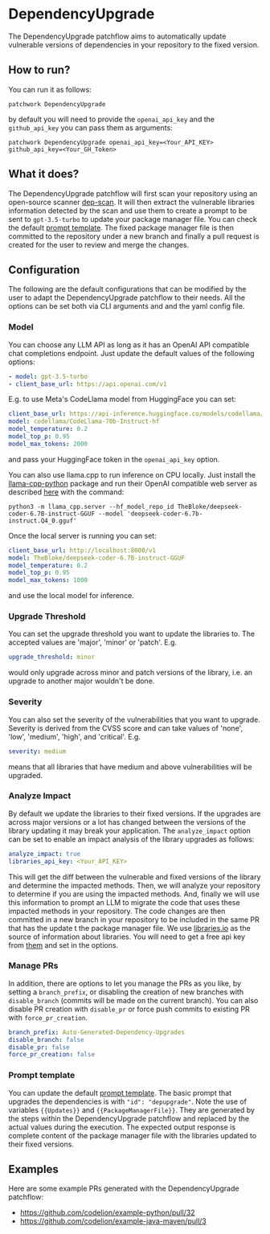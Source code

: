 # DependencyUpgrade

The DependencyUpgrade patchflow aims to automatically update vulnerable versions of dependencies in your repository to the fixed version. 

## How to run?
 
You can run it as follows:

`patchwork DependencyUpgrade`

by default you will need to provide the `openai_api_key` and the `github_api_key` you can pass them as arguments: 

`patchwork DependencyUpgrade openai_api_key=<Your_API_KEY> github_api_key=<Your_GH_Token>`

## What it does?

The DependencyUpgrade patchflow will first scan your repository using an open-source scanner [dep-scan](https://github.com/owasp-dep-scan/dep-scan). It will then extract the vulnerable libraries information detected by the scan and use them to create a prompt to be sent to `gpt-3.5-turbo` to update your package manager file. You can check the default [prompt template](./dependency_upgrade_prompt.json). The fixed package manager file is then committed to the repository under a new branch and finally a pull request is created for the user to review and merge the changes. 

## Configuration

The following are the default configurations that can be modified by the user to adapt the DependencyUpgrade patchflow to their needs. All the options can be set both via CLI arguments and and the yaml config file.

### Model

You can choose any LLM API as long as it has an OpenAI API compatible chat completions endpoint. Just update the default values of the following options:

```yaml
- model: gpt-3.5-turbo
- client_base_url: https://api.openai.com/v1
```

E.g. to use Meta's CodeLlama model from HuggingFace you can set:

```yaml
client_base_url: https://api-inference.huggingface.co/models/codellama/CodeLlama-70b-Instruct-hf/v1
model: codellama/CodeLlama-70b-Instruct-hf
model_temperature: 0.2
model_top_p: 0.95
model_max_tokens: 2000
```
and pass your HuggingFace token in the `openai_api_key` option.

You can also use llama.cpp to run inference on CPU locally. Just install the [llama-cpp-python](https://github.com/abetlen/llama-cpp-python) package and run their OpenAI compatible web server as described [here](https://github.com/abetlen/llama-cpp-python) with the command:

`python3 -m llama_cpp.server --hf_model_repo_id TheBloke/deepseek-coder-6.7B-instruct-GGUF --model 'deepseek-coder-6.7b-instruct.Q4_0.gguf'`

Once the local server is running you can set:

```yaml
client_base_url: http://localhost:8000/v1
model: TheBloke/deepseek-coder-6.7B-instruct-GGUF
model_temperature: 0.2
model_top_p: 0.95
model_max_tokens: 1000
```
and use the local model for inference.

### Upgrade Threshold
You can set the upgrade threshold you want to update the libraries to. The accepted values are 'major', 'minor' or  'patch'.
E.g.
```yaml
upgrade_threshold: minor
```
would only upgrade across minor and patch versions of the library, i.e. an upgrade to another major wouldn't be done.

### Severity
You can also set the severity of the vulnerabilities that you want to upgrade. Severity is derived from the CVSS score and can take values of 'none', 'low', 'medium', 'high', and 'critical'. 
E.g.
```yaml
severity: medium
```
means that all libraries that have medium and above vulnerabilities will be upgraded.

### Analyze Impact
By default we update the libraries to their fixed versions. If the upgrades are across major versions or a lot has changed between the versions of the library updating it may break your application. The `analyze_impact` option can be set to enable an impact analysis of the library upgrades as follows:

```yaml
analyze_impact: true
libraries_api_key: <Your_API_KEY>
```
This will get the diff between the vulnerable and fixed versions of the library and determine the impacted methods. Then, we will analyze your repository to determine if you are using the impacted methods. And, finally we will use this information to prompt an LLM to migrate the code that uses these impacted methods in your repository. The code changes are then committed in a new branch in your repository to be included in the same PR that has the update t the package manager file. We use [libraries.io](https://libraries.io/) as the source of information about libraries. You will need to get a free api key from [them](https://libraries.io/api) and set in the options.

### Manage PRs
In addition, there are options to let you manage the PRs as you like, by setting a `branch_prefix`,  or disabling the creation of new branches with `disable_branch` (commits will be made on the current branch). You can also disable PR creation with `disable_pr` or force push commits to existing PR with `force_pr_creation`.

```yaml
branch_prefix: Auto-Generated-Dependency-Upgrades
disable_branch: false
disable_pr: false
force_pr_creation: false
```

### Prompt template

You can update the default [prompt template](./dependency_upgrade_prompt.json). The basic prompt that upgrades the dependencies is with `"id": "depupgrade"`. Note the use of variables `{{Updates}}` and `{{PackageManagerFile}}`. They are generated by the steps within the DependencyUpgrade patchflow and replaced by the actual values during the execution. The expected output response is complete content of the package manager file with the libraries updated to their fixed versions.

## Examples

Here are some example PRs generated with the DependencyUpgrade patchflow:

- https://github.com/codelion/example-python/pull/32
- https://github.com/codelion/example-java-maven/pull/3

